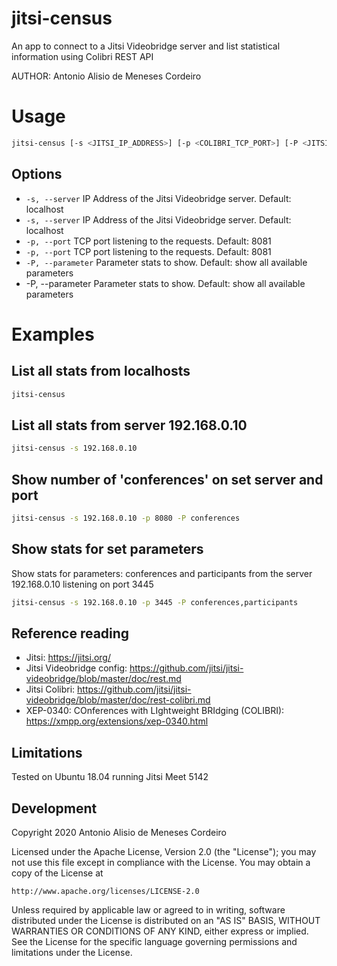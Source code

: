 # jitsi-census

An app to connect to a Jitsi Videobridge server and list statistical information using Colibri REST API

AUTHOR: Antonio Alisio de Meneses Cordeiro



# Usage

```sh
jitsi-census [-s <JITSI_IP_ADDRESS>] [-p <COLIBRI_TCP_PORT>] [-P <JITSI_PARAMETER_TO_SHOW>]
```
## Options

*  `-s, --server`      IP Address of the Jitsi Videobridge server. Default: localhost
*  `-s, --server`      IP Address of the Jitsi Videobridge server. Default: localhost
*  `-p, --port`        TCP port listening to the requests. Default: 8081
*  `-p, --port`        TCP port listening to the requests. Default: 8081
*  `-P, --parameter`   Parameter stats to show. Default: show all available parameters
*  -P, --parameter   Parameter stats to show. Default: show all available parameters

# Examples

## List all stats from localhosts

```sh
jitsi-census
```

## List all stats from server 192.168.0.10

```sh
jitsi-census -s 192.168.0.10
```

## Show number of 'conferences' on set server and port

```sh
jitsi-census -s 192.168.0.10 -p 8080 -P conferences
```

## Show stats for set parameters

Show stats for parameters: conferences and participants from the server 192.168.0.10 listening on port 3445

```sh
jitsi-census -s 192.168.0.10 -p 3445 -P conferences,participants
```

## Reference reading

* Jitsi: https://jitsi.org/
* Jitsi Videobridge config: https://github.com/jitsi/jitsi-videobridge/blob/master/doc/rest.md
* Jitsi Colibri: https://github.com/jitsi/jitsi-videobridge/blob/master/doc/rest-colibri.md
* XEP-0340: COnferences with LIghtweight BRIdging (COLIBRI): https://xmpp.org/extensions/xep-0340.html

## Limitations

Tested on Ubuntu 18.04 running Jitsi Meet 5142

## Development

Copyright 2020 Antonio Alisio de Meneses Cordeiro

Licensed under the Apache License, Version 2.0 (the "License");
you may not use this file except in compliance with the License.
You may obtain a copy of the License at

    http://www.apache.org/licenses/LICENSE-2.0

Unless required by applicable law or agreed to in writing, software
distributed under the License is distributed on an "AS IS" BASIS,
WITHOUT WARRANTIES OR CONDITIONS OF ANY KIND, either express or implied.
See the License for the specific language governing permissions and
limitations under the License.
